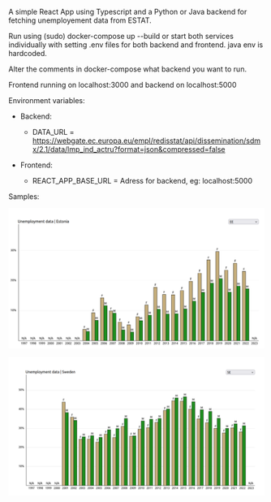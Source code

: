 A simple React App using Typescript and a Python or Java backend for fetching unemployement data from ESTAT.

Run using (sudo) docker-compose up --build or start both services individually with setting .env files for both backend and frontend. java env is hardcoded.

Alter the comments in docker-compose what backend you want to run.

Frontend running on localhost:3000 and backend on localhost:5000

Environment variables:

 - Backend:

   - DATA_URL = https://webgate.ec.europa.eu/empl/redisstat/api/dissemination/sdmx/2.1/data/lmp_ind_actru?format=json&compressed=false

 - Frontend:

   - REACT_APP_BASE_URL = Adress for backend, eg: localhost:5000


Samples:


![Estonia](https://github.com/emilwennstrom/UnemploymentDataESTAT/blob/main/img/es.png)

![Sweden](https://github.com/emilwennstrom/UnemploymentDataESTAT/blob/main/img/se.png)
